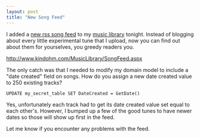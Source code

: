 ```yaml
---
layout: post
title: "New Song Feed"
---
```


<p>I added a <a href="http://www.kindohm.com/MusicLibrary/SongFeed.aspx">new rss song feed</a> to my <a href="http://www.kindohm.com/musiclibrary">music library</a> tonight. Instead of blogging about every little experimental tune that I upload, now you can find out about them for yourselves, you greedy readers you. </p>

<p><a href="http://www.kindohm.com/MusicLibrary/SongFeed.aspx">http://www.kindohm.com/MusicLibrary/SongFeed.aspx</a></p>

<p>The only catch was that I needed to modify my domain model to include a "date created" field on songs. How do you assign a new date created value to 250 existing tracks? </p>

<pre><code>UPDATE my_secret_table SET DateCreated = GetDate()</code></pre>
<p>Yes, unfortunately each track had to get its date created value set equal to each other's. However, I bumped up a few of the good tunes to have newer dates so those will show up first in the feed. </p>

<p>Let me know if you encounter any problems with the feed.</p>

 
